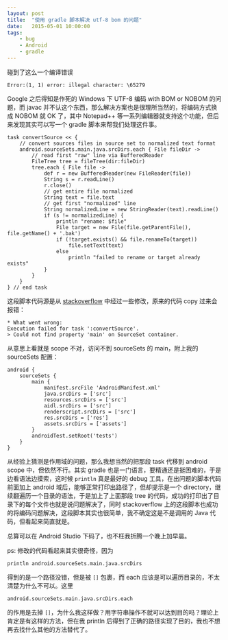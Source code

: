 ```yaml
---
layout: post
title:  "使用 gradle 脚本解决 utf-8 bom 的问题"
date:   2015-05-01 10:00:00
tags:
    - bug
    - Android
    - gradle
---
```

碰到了这么一个编译错误

	Error:(1, 1) error: illegal character: \65279

Google 之后得知是作死的 Windows 下 UTF-8 编码 with BOM or NOBOM 的问题，而 javac 并不认这个东西，那么解决方案也是很理所当然的，将编码方式换成 NOBOM 就 OK 了，其中 Notepad++ 等一系列编辑器就支持这个功能，但后来发现其实可以写一个 gradle 脚本来帮我们处理这件事。
	
	task convertSource << {
	    // convert sources files in source set to normalized text format
	    android.sourceSets.main.java.srcDirs.each { File fileDir ->
	        // read first "raw" line via BufferedReader
	        FileTree tree = fileTree(dir:fileDir)
	        tree.each { File file ->
	            def r = new BufferedReader(new FileReader(file))
	            String s = r.readLine()
	            r.close()
	            // get entire file normalized
	            String text = file.text
	            // get first "normalized" line
	            String normalizedLine = new StringReader(text).readLine()
	            if (s != normalizedLine) {
	                println "rename: $file"
	                File target = new File(file.getParentFile(), file.getName() + '.bak')
	                if (!target.exists() && file.renameTo(target))
	                    file.setText(text)
	                else
	                    println "failed to rename or target already exists"
	            }
	        }
	    }
	} // end task

这段脚本代码源是从 [stackoverflow][gradle_code] 中经过一些修改，原来的代码 copy 过来会报错：
	
	* What went wrong:
	Execution failed for task ':convertSource'.
	> Could not find property 'main' on SourceSet container.

从意思上看就是 scope 不对，访问不到 sourceSets 的 main，附上我的 sourceSets 配置：

	android {
	    sourceSets {
	        main {
	            manifest.srcFile 'AndroidManifest.xml'
	            java.srcDirs = ['src']
	            resources.srcDirs = ['src']
	            aidl.srcDirs = ['src']
	            renderscript.srcDirs = ['src']
	            res.srcDirs = ['res']
	            assets.srcDirs = ['assets']
	        }
	        androidTest.setRoot('tests')
	    }
	}

从经验上猜测是作用域的问题，那么我想当然的把那段 task 代移到 android scope 中，但依然不行。其实 gradle 也是一门语言，要精通还是挺困难的，于是边看语法边摸索，这时候 `println` 真是最好的 debug 工具，在出问题的脚本代码前面加上 android 域后，能够正常打印出路径了，但却提示是一个 directory，继续翻遍历一个目录的语法，于是加上了上面那段 tree 的代码，成功的打印出了目录下的每个文件也就是说问题解决了，同时 stackoverflow 上的这段脚本也成功的将编码问题解决，这段脚本其实也很简单，我不确定这是不是调用的 Java 代码，但看起来简直就是。

总算可以在 Android Studio 下码了，也不枉我折腾一个晚上加早晨。

ps: 修改的代码看起来其实很奇怪，因为
	
	println android.sourceSets.main.java.srcDirs

得到的是一个路径没错，但是被 `[]` 包裹，而 each 应该是可以遍历目录的，不太清楚为什么不可以。这里

	android.sourceSets.main.java.srcDirs.each

的作用是去掉 `[]`，为什么我这样做？用字符串操作不就可以达到目的吗？理论上肯定是有这样的方法，但在我 println 后得到了正确的路径实现了目的，我也不想再去找什么其他的方法替代了。

[gradle_code]:http://stackoverflow.com/questions/17084727/disable-encoding-checking-in-java-gradle-project
